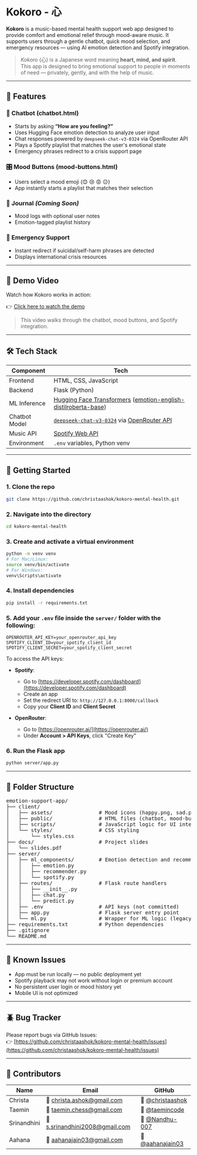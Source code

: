 # Kokoro - 心

**Kokoro** is a music-based mental health support web app designed to provide comfort and emotional relief through mood-aware music. It supports users through a gentle chatbot, quick mood selection, and emergency resources — using AI emotion detection and Spotify integration.

> *Kokoro* (心) is a Japanese word meaning **heart, mind, and spirit**.  
> This app is designed to bring emotional support to people in moments of need — privately, gently, and with the help of music.

---

## 🌟 Features

### 🧠 Chatbot (chatbot.html)
- Starts by asking **“How are you feeling?”**
- Uses Hugging Face emotion detection to analyze user input
- Chat responses powered by `deepseek-chat-v3-0324` via OpenRouter API
- Plays a Spotify playlist that matches the user's emotional state
- Emergency phrases redirect to a crisis support page

### 🎛️ Mood Buttons (mood-buttons.html)
- Users select a mood emoji (😊 😢 😡 😐)
- App instantly starts a playlist that matches their selection

### 📓 Journal *(Coming Soon)*
- Mood logs with optional user notes
- Emotion-tagged playlist history

### 🚨 Emergency Support
- Instant redirect if suicidal/self-harm phrases are detected
- Displays international crisis resources

---

## 🎥 Demo Video

Watch how Kokoro works in action:

👉 [Click here to watch the demo](https://www.youtube.com/watch?v=TDo4Q7uSMaE)

> This video walks through the chatbot, mood buttons, and Spotify integration.

---

## 🛠️ Tech Stack

| Component     | Tech |
|---------------|------|
| Frontend      | HTML, CSS, JavaScript |
| Backend       | Flask (Python) |
| ML Inference  | [Hugging Face Transformers](https://github.com/huggingface/transformers) ([emotion-english-distilroberta-base](https://huggingface.co/j-hartmann/emotion-english-distilroberta-base)) |
| Chatbot Model | [`deepseek-chat-v3-0324`](https://openrouter.ai/deepseek/deepseek-chat-v3-0324:free) via [OpenRouter API](https://openrouter.ai/) |
| Music API     | [Spotify Web API](https://developer.spotify.com/documentation/web-api/) |
| Environment   | `.env` variables, Python venv |

---

## 🚀 Getting Started

### 1. Clone the repo
```bash
git clone https://github.com/christaashok/kokoro-mental-health.git
```

### 2. Navigate into the directory
```bash
cd kokoro-mental-health
```

### 3. Create and activate a virtual environment
```bash
python -m venv venv
# For Mac/Linux:
source venv/bin/activate
# For Windows:
venv\Scripts\activate
```

### 4. Install dependencies
```bash
pip install -r requirements.txt
```

### 5. Add your `.env` file inside the `server/` folder with the following:
```
OPENROUTER_API_KEY=your_openrouter_api_key
SPOTIFY_CLIENT_ID=your_spotify_client_id
SPOTIFY_CLIENT_SECRET=your_spotify_client_secret
```

To access the API keys:
- **Spotify**:
  - Go to [https://developer.spotify.com/dashboard](https://developer.spotify.com/dashboard)
  - Create an app
  - Set the redirect URI to: `http://127.0.0.1:8000/callback`
  - Copy your **Client ID** and **Client Secret**

- **OpenRouter**:
  - Go to [https://openrouter.ai/](https://openrouter.ai/)
  - Under **Account > API Keys**, click "Create Key"

### 6. Run the Flask app
```bash
python server/app.py
```

---

## 📁 Folder Structure
<pre>
emotion-support-app/
├── client/
│   ├── assets/               # Mood icons (happy.png, sad.png, etc.)
│   ├── public/               # HTML files (chatbot, mood-buttons, etc.)
│   ├── scripts/              # JavaScript logic for UI interactions
│   └── styles/               # CSS styling
│       └── styles.css
├── docs/                     # Project slides
│   └── slides.pdf
├── server/
│   ├── ml_components/        # Emotion detection and recommendation
│   │   ├── emotion.py
│   │   ├── recommender.py
│   │   └── spotify.py
│   ├── routes/               # Flask route handlers
│   │   ├── __init__.py
│   │   ├── chat.py
│   │   └── predict.py
│   ├── .env                  # API keys (not committed)
│   ├── app.py                # Flask server entry point
│   └── ml.py                 # Wrapper for ML logic (legacy or central logic)
├── requirements.txt          # Python dependencies
├── .gitignore
└── README.md
</pre>
---

## 🧪 Known Issues

- App must be run locally — no public deployment yet
- Spotify playback may not work without login or premium account
- No persistent user login or mood history yet
- Mobile UI is not optimized

---

## 🪲 Bug Tracker

Please report bugs via GitHub Issues:  
👉 [https://github.com/christaashok/kokoro-mental-health/issues](https://github.com/christaashok/kokoro-mental-health/issues)

---

## 👥 Contributors

| Name    | Email                          | GitHub              |
|---------|--------------------------------|----------------------|
| Christa | 💌 christa.ashok@gmail.com     | 🐙 [@christaashok](https://github.com/christaashok) |
| Taemin  | 💌 taemin.chess@gmail.com      | 🐙 [@taemincode](https://github.com/taemincode)     |
| Srinandhini  | 💌 s.srinandhini2008@gmail.com | 🐙 [@Nandhu-007](https://github.com/Nandhu-007)     |
| Aahana  | 💌 aahanajain03@gmail.com      | 🐙 [@aahanajain03](https://github.com/aahanajain03) |
